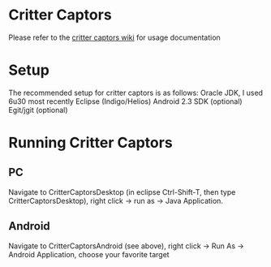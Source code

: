 # Critter Captors
Please refer to the [critter captors wiki](https://github.com/narfman0/CritterCaptors/wiki) for usage documentation

# Setup
The recommended setup for critter captors is as follows:
Oracle JDK, I used 6u30 most recently
Eclipse (Indigo/Helios)
Android 2.3 SDK (optional)
Egit/jgit (optional)

# Running Critter Captors

## PC
Navigate to CritterCaptorsDesktop (in eclipse Ctrl-Shift-T, then type CritterCaptorsDesktop), right click -> run as -> Java Application.

## Android
Navigate to CritterCaptorsAndroid (see above), right click -> Run As -> Android Application, choose your favorite target